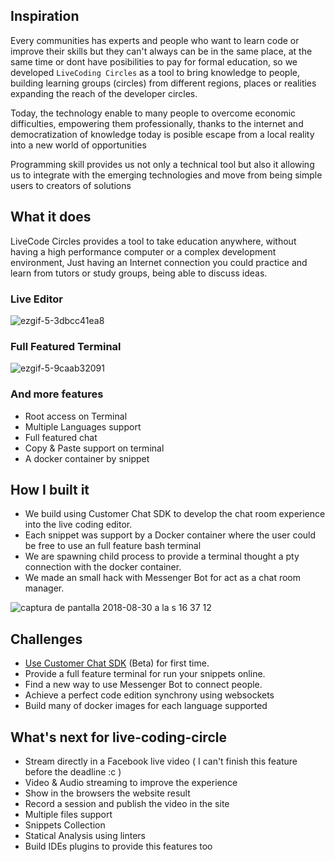 ## Inspiration

Every communities has experts and people who want to learn code or improve their skills but they can't always can be in the same place, at the same time or dont have posibilities to pay for formal education, so we developed `LiveCoding Circles` as a tool to bring knowledge to people, building learning groups (circles) from different regions, places or realities expanding the reach of the developer circles.

Today, the technology enable to many people to overcome economic difficulties, empowering them professionally, thanks to the internet and democratization of knowledge  today is posible escape from a local reality into a new world of opportunities

Programming skill provides us not only a technical tool but also it allowing us to integrate with the emerging technologies and move from being simple users to creators of solutions 

## What it does

LiveCode Circles provides a tool to take education anywhere, without having a high performance computer or a complex development environment, Just having an Internet connection you could practice and learn from tutors or study groups, being able to discuss ideas.

### Live Editor

![ezgif-5-3dbcc41ea8](https://user-images.githubusercontent.com/864790/44875773-8ce88580-ac75-11e8-8290-afb0aada1b0d.gif)

### Full Featured Terminal

![ezgif-5-9caab32091](https://user-images.githubusercontent.com/864790/44875760-865a0e00-ac75-11e8-93e1-1ec4359583b5.gif)

### And more features
- Root access on Terminal 
- Multiple Languages support
- Full featured chat
- Copy & Paste support on terminal
- A docker container by snippet

## How I built it
- We build using Customer Chat SDK to develop the chat room experience into the live coding editor.
- Each snippet was support by a Docker container where the user could be free to use an full feature bash terminal
- We are spawning child process to provide a terminal thought a pty connection with the docker container.
- We made an small hack with Messenger Bot for act as a chat room manager.

![captura de pantalla 2018-08-30 a la s 16 37 12](https://user-images.githubusercontent.com/864790/44878944-9de9c480-ac7e-11e8-996d-46aa2d55be9d.png)


## Challenges
- [Use Customer Chat SDK](https://developers.facebook.com/docs/messenger-platform/discovery/customer-chat-plugin/sdk) (Beta) for first time. 
- Provide a full feature terminal for run your snippets online.
- Find a new way to use Messenger Bot to connect people. 
- Achieve a perfect code edition synchrony using websockets
- Build many of docker images for each language supported

## What's next for live-coding-circle
- Stream directly in a Facebook live video ( I can't finish this feature before the deadline :c )
- Video & Audio streaming to improve the experience 
- Show in the browsers the website result 
- Record a session and publish the video in the site
- Multiple files support
- Snippets Collection
- Statical Analysis using linters
- Build IDEs plugins to provide this features too
